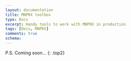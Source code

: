 ```yaml
---
layout: documentation
title: MNPRX toolbox
type: Docs
excerpt: Handy tools to work with MNPRX in production
tags: [Docs, MNPRX]
comments: true
schema:
---
```



P.S. Coming soon...
{: .top2}
